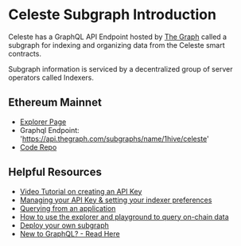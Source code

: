 # Celeste Subgraph Introduction

Celeste has a GraphQL API Endpoint hosted by [The Graph](https://thegraph.com/docs/about/introduction#what-the-graph-is) called a subgraph for indexing and organizing data from the Celeste smart contracts.

Subgraph information is serviced by a decentralized group of server operators called Indexers.

## Ethereum Mainnet

- [Explorer Page](https://thegraph.com/explorer/subgraphs/HQcpdYKeSRuvjEwz8QL4nGYrJ6pUUxNoTcxssMn1Gc83?view=Overview&chain=mainnet)
- Graphql Endpoint: 'https://api.thegraph.com/subgraphs/name/1hive/celeste'
- [Code Repo](https://github.com/1Hive/celeste-subgraph/blob/master/schema.graphql)

## Helpful Resources

- [Video Tutorial on creating an API Key](https://www.youtube.com/watch?v=UrfIpm-Vlgs)
- [Managing your API Key & setting your indexer preferences](https://thegraph.com/docs/en/studio/managing-api-keys/)
- [Querying from an application](https://thegraph.com/docs/en/developer/querying-from-your-app/)
- [How to use the explorer and playground to query on-chain data](https://medium.com/@chidubem_/how-to-query-on-chain-data-with-the-graph-f8507488215)
- [Deploy your own subgraph](https://thegraph.com/docs/en/developing/creating-a-subgraph/)
- [New to GraphQL? - Read Here](https://graphql.org/learn/)
